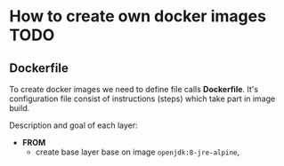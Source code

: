 # How to create own docker images TODO

## Dockerfile

To create docker images we need to define file calls **Dockerfile**. It's configuration file consist of instructions (steps) which take part in image build.

Description and goal of each layer:
- **FROM**
  - create base layer base on image `openjdk:8-jre-alpine`,
<!-- 
- **RUN**
  - describes command to be executed in new layer on top of current image,
- **CMD**
  - desribes default command to be executed after container will be created,
  - it's not executed in creating the process of the image build,
  - appears only once in **DOCKERFILE** if there will be more than one only the latest will be to act on,
  - could be changed in starting process of container,
- **EXPOSE**
  - describe Docker that the container listens on the specified network ports at runtime,
- **ENTRYPOINT**
  - CMD and ENTRYPOINT they are not the same instructions
  - describe command which allows container to be run as an executable 
 
Docker image is a pattern for creating a container so the instance of images is a container. If we build image it can be stored on Docker Hub or local registry. 

Each image contains:
- tag  
  - used to logically tag images e.g respsitory/name:tag
  - default tag is 'latest'
  - images can have more than one tag
  - docker hub helps to list tag's for image
- image id
  - used to uniquely identify the image.
- created 
  - the number of days since the image was created.
- virtual size 
  - the size of the image
 -->